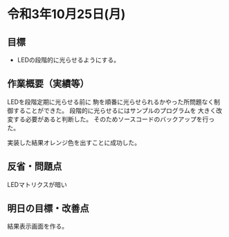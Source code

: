 # 令和3年10月25日(月)

## 目標
* LEDの段階的に光らせるようにする。

## 作業概要（実績等）								
LEDを段階定期に光らせる前に
駒を順番に光らせられるかやった所問題なく制御することができた。
段階的に光らせるにはサンプルのプログラムを
大きく改変する必要があると判断した。
そのためソースコードのバックアップを行った。

実装した結果オレンジ色を出すことに成功した。

## 反省・問題点	
LEDマトリクスが暗い

## 明日の目標・改善点
結果表示画面を作る。
